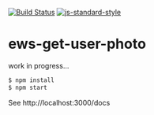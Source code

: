 [![Build Status](https://travis-ci.org/telemark/ews-get-user-photo.svg?branch=master)](https://travis-ci.org/telemark/ews-get-user-photo)
[![js-standard-style](https://img.shields.io/badge/code%20style-standard-brightgreen.svg?style=flat)](https://github.com/feross/standard)
# ews-get-user-photo

work in progress...


```sh
$ npm install
$ npm start
```


See http://localhost:3000/docs
